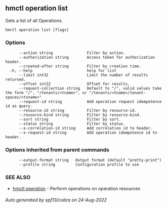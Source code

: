 ## hmctl operation list

Gets a list of all Operations.

```
hmctl operation list [flags]
```

### Options

```
      --action string               Filter by action.
      --authorization string        Access token for authorization header.
      --created-after string        Filter by creation time.
  -h, --help                        help for list
      --limit int32                 Limit the number of results returned.
      --offset int32                Offset for results.
      --request-collection string   Default to "/", valid values take the form "/", "/tenants/<tname>", or "/tenants/<tname>/tenant-spaces/<tsname>"
      --request-id string           Add operation request idempotence id as query.
      --resource-id string          Filter by resource-id.
      --resource-kind string        Filter by resource-kind.
      --sort string                 Filter by sort.
      --status string               Filter by status.
      --x-correlation-id string     Add correlation id to header.
      --x-request-id string         Add operation idempotence id to header.
```

### Options inherited from parent commands

```
      --output-format string   Output format (default "pretty-print")
      --profile string         Configuration profile to use
```

### SEE ALSO

* [hmctl operation](hmctl_operation.md)	 - Perform operations on operation resources

###### Auto generated by spf13/cobra on 24-Aug-2022
